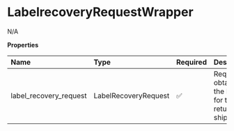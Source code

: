 # LabelrecoveryRequestWrapper

N/A

**Properties**

| Name                   | Type                 | Required | Description                                              |
| :--------------------- | :------------------- | :------- | :------------------------------------------------------- |
| label_recovery_request | LabelRecoveryRequest | ✅       | Request for obtaining the Label for the return shipment. |

<!-- This file was generated by liblab | https://liblab.com/ -->
